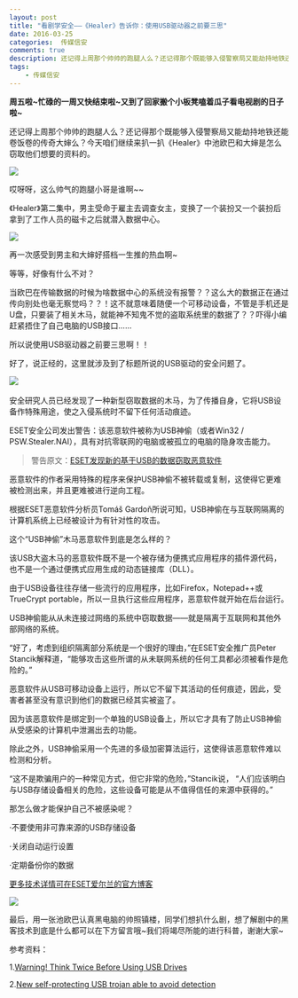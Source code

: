```yaml
---  
layout: post  
title: "看剧学安全——《Healer》告诉你：使用USB驱动器之前要三思"
date: 2016-03-25
categories:  传媒信安     
comments: true
description: 还记得上周那个帅帅的跑腿人么？还记得那个既能够入侵警察局又能劫持地铁还能卷饭卷的传奇大婶么？今天咱们继续来扒一扒《Healer》中池欧巴和大婶是怎么窃取他们想要的资料的。！
tags:
    - 传媒信安
---  
```

**周五啦~忙碌的一周又快结束啦~又到了回家搬个小板凳嗑着瓜子看电视剧的日子啦~**

还记得上周那个帅帅的跑腿人么？还记得那个既能够入侵警察局又能劫持地铁还能卷饭卷的传奇大婶么？今天咱们继续来扒一扒《Healer》中池欧巴和大婶是怎么窃取他们想要的资料的。

![](http://127.0.0.1:4000//resources/images/E1.png) 

哎呀呀，这么帅气的跑腿小哥是谁啊~~

《Healer》第二集中，男主受命于雇主去调查女主，变换了一个装扮又一个装扮后拿到了工作人员的磁卡之后就潜入数据中心。

![](http://127.0.0.1:4000//resources/images/E2.jpg) 

再一次感受到男主和大婶好搭档一生推的热血啊~

等等，好像有什么不对？

当欧巴在传输数据的时候为啥数据中心的系统没有报警？？这么大的数据正在通过传向别处也毫无察觉吗？？！这不就意味着随便一个可移动设备，不管是手机还是U盘，只要装了相关木马，就能神不知鬼不觉的盗取系统里的数据了？？吓得小编赶紧捂住了自己电脑的USB接口……

所以说使用USB驱动器之前要三思啊！！

好了，说正经的，这里就涉及到了标题所说的USB驱动的安全问题了。

![](http://127.0.0.1:4000//resources/images/E3.png) 
​

安全研究人员已经发现了一种新型窃取数据的木马，为了传播自身，它将USB设备作特殊用途，使之入侵系统时不留下任何活动痕迹。

ESET安全公司发出警告：该恶意软件被称为USB神偷（或者Win32 / PSW.Stealer.NAI），具有对抗零联网的电脑或被孤立的电脑的隐身攻击能力。

> 警告原文：[ESET发现新的基于USB的数据窃取恶意软件](http://www.welivesecurity.com/2016/03/23/eset-discovers-new-usb-based-data-stealing-malware/)


恶意软件的作者采用特殊的程序来保护USB神偷不被转载或复制，这使得它更难被检测出来，并且更难被进行逆向工程。

根据ESET恶意软件分析员Tomáš Gardoň所说可知，USB神偷在与互联网隔离的计算机系统上已经被设计为有针对性的攻击。

这个“USB神偷”木马恶意软件到底是怎么样的？

该USB大盗木马的恶意软件既不是一个被存储为便携式应用程序的插件源代码，也不是一个通过便携式应用生成的动态链接库（DLL）。

由于USB设备往往存储一些流行的应用程序，比如Firefox，Notepad++或TrueCrypt portable，所以一旦执行这些应用程序，恶意软件就开始在后台运行。

USB神偷能从从未连接过网络的系统中窃取数据——就是隔离于互联网和其他外部网络的系统。

“好了，考虑到组织隔离部分系统是一个很好的理由，”在ESET安全推广员Peter Stancik解释道，“能够攻击这些所谓的从未联网系统的任何工具都必须被看作是危险的。”

恶意软件从USB可移动设备上运行，所以它不留下其活动的任何痕迹，因此，受害者甚至没有意识到他们的数据已经其实被盗了。

因为该恶意软件是绑定到一个单独的USB设备上，所以它才具有了防止USB神偷从受感染的计算机中泄漏出去的功能。

除此之外，USB神偷采用一个先进的多级加密算法运行，这使得该恶意软件难以检测和分析。

“这不是欺骗用户的一种常见方式，但它非常的危险，”Stancik说， “人们应该明白与USB存储设备相关的危险，这些设备可能是从不值得信任的来源中获得的。”

那怎么做才能保护自己不被感染呢？

·不要使用非可靠来源的USB存储设备

·关闭自动运行设置 

·定期备份你的数据

[更多技术详情可在ESET爱尔兰的官方博客](http://blog.eset.ie/2016/03/23/new-self-protecting-usb-trojan-able-to-avoid-detection/
)


![](http://127.0.0.1:4000//resources/images/E4.jpg) 

最后，用一张池欧巴认真黑电脑的帅照镇楼，同学们想扒什么剧，想了解剧中的黑客技术到底是什么都可以在下方留言哦~我们将竭尽所能的进行科普，谢谢大家~

参考资料：

1.[Warning! Think Twice Before Using USB Drives](http://thehackernews.com/2016/03/usb-drive-malware.html)

2.[New self-protecting USB trojan able to avoid detection](http://blog.eset.ie/2016/03/23/new-self-protecting-usb-trojan-able-to-avoid-detection/)